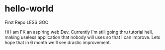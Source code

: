 # hello-world
First Repo LESS GOO

Hi I am FK an aspiring web Dev. Currently I'm still going thru tutorial hell, 
making useless application that nobody will uses so that I can improve. 
Lets hope that in 6 month we'll see drastic improvement.

